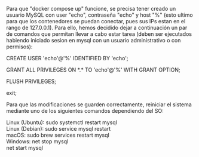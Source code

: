 
Para que "docker compose up" funcione, se precisa tener creado un usuario MySQL con user "echo", contraseña "echo" y host "%" 
(esto ultimo para que los contenedores se puedan conectar, pues sus IPs estan en el rango de 127.0.0.1).
Para ello, hemos decidido dejar a continuación un par de comandos que permitan llevar a cabo estar tarea (deben ser
ejecutados habiendo iniciado sesion en mysql con un usuario administrativo o con permisos):

CREATE USER 'echo'@'%' IDENTIFIED BY 'echo';

GRANT ALL PRIVILEGES ON \*.\* TO 'echo'@'%' WITH GRANT OPTION;

FLUSH PRIVILEGES;

exit;

Para que las modificaciones se guarden correctamente, reiniciar el sistema mediante
uno de los siguientes comandos dependiendo del SO:

Linux (Ubuntu): sudo systemctl restart mysql<br />
Linux (Debian): sudo service mysql restart<br />
macOS: sudo brew services restart mysql<br />
Windows: net stop mysql<br />
<t><t> net start mysql

